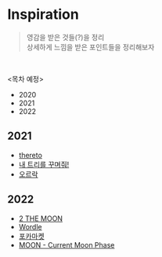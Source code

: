 # Inspiration
> 영감을 받은 것들(?)을 정리   
> 상세하게 느낌을 받은 포인트들을 정리해보자
<br>

<목차 예정>
- 2020  
- 2021
- 2022

## 2021
  - [thereto](https://github.com/mosiccan/Inspiration/blob/main/writing.md#thereto)
  - [내 트리를 꾸며줘!](https://github.com/mosiccan/Inspiration/blob/main/writing.md#%EB%82%B4-%ED%8A%B8%EB%A6%AC%EB%A5%BC-%EA%BE%B8%EB%A9%B0%EC%A4%98)
  - [오르락](https://github.com/mosiccan/Inspiration/blob/main/writing.md#%EC%98%A4%EB%A5%B4%EB%9D%BD)

## 2022
  - [2 THE MOON](https://github.com/mosiccan/Inspiration/blob/main/writing.md#2-the-moon)
  - [Wordle](https://github.com/mosiccan/Inspiration/blob/main/writing.md#wordle)
  - [포카마켓](https://github.com/mosiccan/Inspiration/blob/main/writing.md#%ED%8F%AC%EC%B9%B4%EB%A7%88%EC%BC%93) 
  - [MOON - Current Moon Phase](https://github.com/mosiccan/Inspiration/blob/main/writing.md#moon---current-moon-phase)
